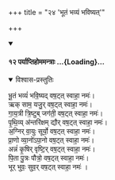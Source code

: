 +++
title = "२४ 'भूतं भव्यं भविष्यत्'"

+++

<div class="js_include" includetitle="true" newlevelforh1="4" unfilled url="/vedAH_yajuH/taittirIyam/sArasvata-vibhAgaH/saMhitA/sarva-prastutiH/7/3/11_ashvamedhaH/12_paryAptihomamantrAH/">
<details open><summary><h4>१२ पर्याप्तिहोममन्त्राः ...{Loading}...</h4></summary>
<details open><summary>विश्वास-प्रस्तुतिः</summary>

भू॒तं भव्यं॑ भवि॒ष्यद् वष॒ट्त् स्वाहा॒ नमः॑।  
ऋक् साम॒ यजु॒र् वष॒ट्त् स्वाहा॒ नमः॑।  
गा॒य॒त्री त्रि॒ष्टुब् जग॑ती॒ वष॒ट्त् स्वाहा॒ नमः॑।  
पृ॒थि॒व्य् अ॑न्तरि॑क्षम् द्यौर् वष॒ट्त् स्वाहा॒ नमः॑।  
अ॒ग्निर् वा॒युः सूर्यो॒  वष॒ट्त् स्वाहा॒ नमः॑।  
प्रा॒णो व्या॒नो॑ऽपा॒नो  वष॒ट्त् स्वाहा॒ नमः॑।  
अन्नं॑ कृ॒षिर् वृष्टि॒र् वष॒ट्त् स्वाहा॒ नमः॑।  
पि॒ता पु॒त्रः पौत्रो॒  वष॒ट्त् स्वाहा॒ नमः॑।  
भूर् भुवः॒ सुव॒र् वष॒ट्त् स्वाहा॒ नमः॑ ।
</details>
</details>
</div> 
